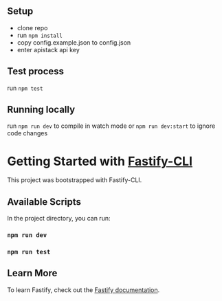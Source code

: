 
## Setup
* clone repo
* run `npm install`
* copy config.example.json to config.json
* enter apistack api key

## Test process

run `npm test`

## Running locally

run `npm run dev` to compile in watch mode or `npm run dev:start` to ignore code changes 


# Getting Started with [Fastify-CLI](https://www.npmjs.com/package/fastify-cli)
This project was bootstrapped with Fastify-CLI.

## Available Scripts
In the project directory, you can run:
### `npm run dev`
### `npm run test`
## Learn More
To learn Fastify, check out the [Fastify documentation](https://fastify.dev/docs/latest/).
